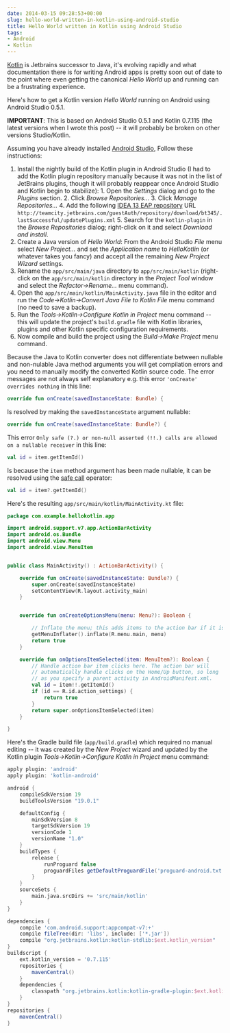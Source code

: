 ```yaml
---
date: 2014-03-15 09:28:53+00:00
slug: hello-world-written-in-kotlin-using-android-studio
title: Hello World written in Kotlin using Android Studio
tags:
- Android
- Kotlin
---
```


[Kotlin](http://kotlin.jetbrains.org/) is Jetbrains successor to Java, it's evolving rapidly and what documentation there is for writing Android apps is pretty soon out of date to the point where even getting the canonical _Hello World_ up and running can be a frustrating experience.

<!--more-->

Here's how to get a Kotlin version _Hello World_ running on Android using Android Studio 0.5.1.

**IMPORTANT**: This is based on Android Studio 0.5.1 and Kotlin 0.7.115 (the latest versions when I wrote this post) -- it will probably be broken on other versions Studio/Kotlin.

Assuming you have already installed [Android Studio](https://developer.android.com/sdk/installing/studio.html), Follow these instructions:

  1. Install the nightly build of the Kotlin plugin in Android Studio (I had to add the Kotlin plugin repository manually because it was not in the list of JetBrains plugins, though it will probably reappear once Android Studio and Kotlin begin to stabilize): 
    1. Open the _Settings_ dialog and go to the _Plugins_ section. 
    2. Click _Browse Repositories…_
    3. Click _Manage Repositories…_
    4. Add the following [IDEA 13 EAP repository](http://confluence.jetbrains.com/display/Kotlin/Getting+Started) URL `http://teamcity.jetbrains.com/guestAuth/repository/download/bt345/.lastSuccessful/updatePlugins.xml`
    5. Search for the `kotlin-plugin` in the _Browse Repositories_ dialog; right-click on it and select _Download and install_. 
  2. Create a Java version of _Hello World_: From the Android Studio _File_ menu select _New Project…_ and set the _Application name_ to _HelloKotlin_ (or whatever takes you fancy) and accept all the remaining _New Project Wizard_ settings. 
  3. Rename the `app/src/main/java` directory to `app/src/main/kotlin` (right-click on the `app/src/main/kotlin` directory in the _Project Tool_ window and select the _Refactor->Rename…_ menu command). 
  4. Open the `app/src/main/kotlin/MainActivity.java` file in the editor and run the _Code->Kotlin->Convert Java File to Kotlin File_ menu command (no need to save a backup). 
  5. Run the _Tools->Kotlin->Configure Kotlin in Project_ menu command -- this will update the project's `build.gradle` file with Kotlin libraries, plugins and other Kotlin specific configuration requirements. 
  6. Now compile and build the project using the _Build->Make Project_ menu command. 

Because the Java to Kotlin converter does not differentiate between nullable and non-nulable Java method arguments you will get compilation errors and you need to manually modify the converted Kotlin source code. The error messages are not always self explanatory e.g.  this error `'onCreate' overrides nothing` in this line:
    
``` kotlin
override fun onCreate(savedInstanceState: Bundle) {
```

Is resolved by making the `savedInstanceState` argument nullable:
    
``` kotlin
override fun onCreate(savedInstanceState: Bundle?) {
```

This error `Only safe (?.) or non-null asserted (!!.) calls are allowed on a nullable receiver` in this line:
    
``` kotlin
val id = item.getItemId()
```

Is because the `item` method argument has been made nullable, it can be resolved using the [safe call](http://confluence.jetbrains.com/display/Kotlin/Null-safety) operator:
    
``` kotlin
val id = item?.getItemId()
```


Here's the resulting `app/src/main/kotlin/MainActivity.kt` file:
    
``` kotlin
package com.example.hellokotlin.app

import android.support.v7.app.ActionBarActivity
import android.os.Bundle
import android.view.Menu
import android.view.MenuItem


public class MainActivity() : ActionBarActivity() {

    override fun onCreate(savedInstanceState: Bundle?) {
        super.onCreate(savedInstanceState)
        setContentView(R.layout.activity_main)
    }


    override fun onCreateOptionsMenu(menu: Menu?): Boolean {

        // Inflate the menu; this adds items to the action bar if it is present.
        getMenuInflater().inflate(R.menu.main, menu)
        return true
    }

    override fun onOptionsItemSelected(item: MenuItem?): Boolean {
        // Handle action bar item clicks here. The action bar will
        // automatically handle clicks on the Home/Up button, so long
        // as you specify a parent activity in AndroidManifest.xml.
        val id = item!!.getItemId()
        if (id == R.id.action_settings) {
            return true
        }
        return super.onOptionsItemSelected(item)
    }

}
```

Here's the Gradle build file (`app/build.gradle`) which required no manual editing -- it was created by the _New Project_ wizard and updated by the Kotlin plugin _Tools->Kotlin->Configure Kotlin in Project_ menu command:
    
``` groovy
apply plugin: 'android'
apply plugin: 'kotlin-android'

android {
    compileSdkVersion 19
    buildToolsVersion "19.0.1"

    defaultConfig {
        minSdkVersion 8
        targetSdkVersion 19
        versionCode 1
        versionName "1.0"
    }
    buildTypes {
        release {
            runProguard false
            proguardFiles getDefaultProguardFile('proguard-android.txt'), 'proguard-rules.txt'
        }
    }
    sourceSets {
        main.java.srcDirs += 'src/main/kotlin'
    }
}

dependencies {
    compile 'com.android.support:appcompat-v7:+'
    compile fileTree(dir: 'libs', include: ['*.jar'])
    compile "org.jetbrains.kotlin:kotlin-stdlib:$ext.kotlin_version"
}
buildscript {
    ext.kotlin_version = '0.7.115'
    repositories {
        mavenCentral()
    }
    dependencies {
        classpath "org.jetbrains.kotlin:kotlin-gradle-plugin:$ext.kotlin_version"
    }
}
repositories {
    mavenCentral()
}
```